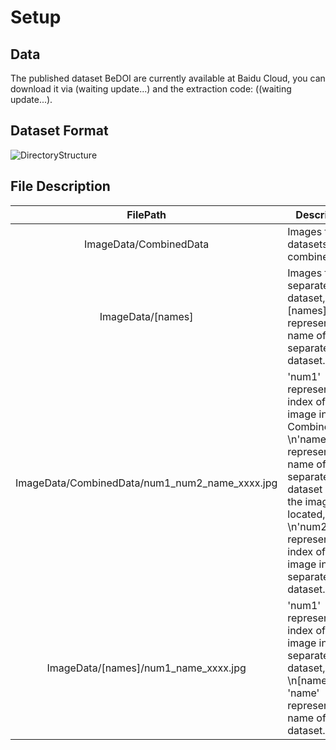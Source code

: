 # Setup
## Data
The published dataset BeDOI are currently available at Baidu Cloud, you can download it via (waiting update...) and the extraction code: ((waiting update...).

## Dataset Format
![DirectoryStructure](https://github.com/WHUHaoZhan/BeDOI/blob/main/DirectoryStructure.png)
## File Description
  | FilePath | Description |
  |    :----:   | --- |
  | ImageData/CombinedData | Images from all datasets combined. |
  | ImageData/[names] | Images from separated dataset, [names] represents the name of the separated dataset. |
  | ImageData/CombinedData/num1_num2_name_xxxx.jpg | 'num1' represents the index of the image in the CombinedData, \n'name' represents the name of the separated dataset where the image is located, \n'num2' represents the index of the image in the separated dataset. |
  | ImageData/[names]/num1_name_xxxx.jpg | 'num1' represents the index of the image in the separated dataset, \n[names] & 'name' represents the name of this dataset. |
